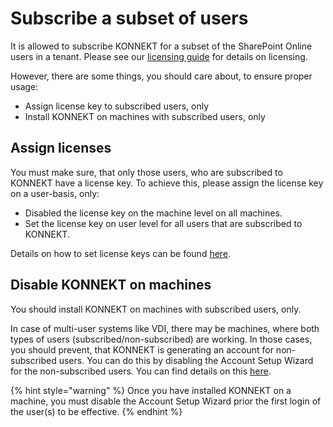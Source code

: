 # Subscribe a subset of users

It is allowed to subscribe KONNEKT for a subset of the SharePoint Online users in a tenant. Please see our [licensing guide](../licensing/) for details on licensing.

However, there are some things, you should care about, to ensure proper usage:

* Assign license key to subscribed users, only
* Install KONNEKT on machines with subscribed users, only

## Assign licenses

You must make sure, that only those users, who are subscribed to KONNEKT have a license key. To achieve this, please assign the license key on a user-basis, only:

* Disabled the license key on the machine level on all machines.
* Set the license key on user level for all users that are subscribed to KONNEKT.

Details on how to set license keys can be found [here](../configuration/other/license-key-on-multi-user-environments.md).

## Disable KONNEKT on machines

You should install KONNEKT on machines with subscribed users, only.

In case of multi-user systems like VDI, there may be machines, where both types of users (subscribed/non-subscribed) are working. In those cases, you should prevent, that KONNEKT is generating an account for non-subscribed users. You can do this by disabling the Account Setup Wizard for the non-subscribed users. You can find details on this [here](../configuration/system-settings/configure-konnekt-for-a-subset-of-users.md).

{% hint style="warning" %}
Once you have installed KONNEKT on a machine, you must disable the Account Setup Wizard prior the first login of the user(s) to be effective.
{% endhint %}

